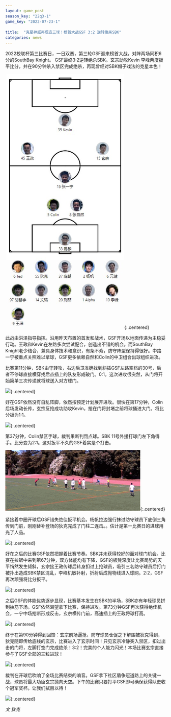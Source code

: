 ```yaml
---
layout: game_post
season_key: "22q3-1"
game_key: "2022-07-23-1"

title:  "克星神威再现造三球！榜首大战GSF 3:2 逆转绝杀SBK"
categories: news
---
```


2022校联杯第三比赛日，一日双赛，第三轮GSF迎来榜首大战，对阵两场同积6分的SouthBay Knight。
GSF最终3:2逆转绝杀SBK。玄宗助攻Kevin 李峰两度扳平比分，并在90分钟杀入禁区完成绝杀，再现曾经对SBK帽子戏法的克星本色！

![](/assets/img/news/first-champion/r3-squad.jpg){:.centered}

此战由洪泽指导指挥。沿用昨天布置的首发和战术，GSF开场以地面传递为主稳妥行动。王政和Kevin在左路多次尝试配合，创造出不错的机会。而SouthBay Knight老少结合，兼具身体技术和意识，有条不紊，防守阵型保持得很好。中路一宁被重点关照难以拿球，GSF更多依赖自然和Colin的中卫组合出球组织进攻。

比赛第11分钟，SBK由守转攻，右边后卫准确找到斜插GSF左路空档的30号，后者不停球直接横穿找后点插上的队友形成破门。0:1。这次进攻很突然，从门将开始简单三次传递就将球送入对方球门。

![](/assets/img/news/first-champion/r3-0-1.gif){:.centered}

好在GSF依然没有自乱阵脚，依然按预定计划展开进攻。很快在第17分钟，Colin后场发动长传，玄宗反抢成功助攻Kevin，抢在门将封堵之前将球捅进大门。将比分扳为1:1。

![](/assets/img/news/first-champion/r3-1-1.gif){:.centered}

第37分钟，Colin禁区手球，裁判果断判罚点球。SBK 11号外援打球门左下角得手。比分变为2:1。这对扳平不久的GSF着实是个打击。

![](/assets/img/news/first-champion/r3-1-2.gif){:.centered}


紧接着中圈开球后GSF错失绝佳扳平机会。杨帆拉边强行抹过防守球员下底倒三角传到门前，刚刚替补登场的狄克完成了门柱二连击。。估计是第一比赛日的进球用光了人品。

![](/assets/img/news/first-champion/r3-miss.gif){:.centered}

好在之后的比赛GSF依然把握着比赛节奏。SBK并未获得较好的面对球门机会。比赛在拉锯中来到第67分钟，双方体能均有下降，GSF的板凳深度让比赛局势的天平悄然发生倾斜，玄宗接王政传球后转身扣过上抢球员，吸引三名防守球员后打门被扑出造成SBK禁区混乱，李峰机敏补射，折射后成抛物线进入球网。2:2，GSF再次顽强将比分扳平。

![](/assets/img/news/first-champion/r3-2-2.gif){:.centered}

之后GSF的体能优势逐步显现，比赛基本发生在SBK的半场，SBK亦有年轻球员拼到抽筋下场。GSF依然渴望拿下比赛，保持进攻。第73分钟GSF再次获得绝佳机会，一宁中场抢断形成反击，玄宗横传门前，高速插上的王政将球打高。

![](/assets/img/news/first-champion/r3-miss-2.gif){:.centered}

终于在第90分钟得到回馈：玄宗前场逼抢，防守球员仓促之下解围被狄克得到，狄克随即传给底线的玄宗，比赛进入了玄宗时间！只见玄宗冷静突入禁区，扣过出击的门将，左脚打空门完成绝杀！3:2！完美的个人能力闪光！本场比赛玄宗直接参与了GSF全部的三粒进球！

![](/assets/img/news/first-champion/r3-3-2.gif){:.centered}

裁判在开球后吹响了全场比赛结束的哨音。GSF拿下社区盾争冠道路上的关键一战，球员将最大功臣玄宗抛向天空。下午的比赛只要打平GSF即可确保获得队史收个冠军奖杯。让我们拭目以待！

![](/assets/img/news/first-champion/team-morning.jpg){:.centered}

*文 狄克*